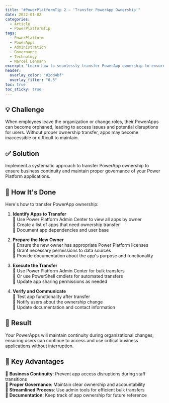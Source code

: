 ```yaml
---
title: "#PowerPlatformTip 2 – 'Transfer PowerApp Ownership'"
date: 2022-01-02
categories:
  - Article
  - PowerPlatformTip
tags:
  - PowerPlatform
  - PowerApps
  - Administration
  - Governance
  - Technology
  - Marcel Lehmann
excerpt: "Learn how to seamlessly transfer PowerApp ownership to ensure continuity, proper governance, and avoid disruptions when team members change roles or leave the organization."
header:
  overlay_color: "#2dd4bf"
  overlay_filter: "0.5"
toc: true
toc_sticky: true
---
```


## 💡 Challenge
When employees leave the organization or change roles, their PowerApps can become orphaned, leading to access issues and potential disruptions for users. Without proper ownership transfer, apps may become inaccessible or difficult to maintain.

## ✅ Solution
Implement a systematic approach to transfer PowerApp ownership to ensure business continuity and maintain proper governance of your Power Platform applications.

## 🔧 How It's Done
Here's how to transfer PowerApp ownership:

1. **Identify Apps to Transfer**  
   🔸 Use Power Platform Admin Center to view all apps by owner  
   🔸 Create a list of apps that need ownership transfer  
   🔸 Document app dependencies and user base

2. **Prepare the New Owner**  
   🔸 Ensure the new owner has appropriate Power Platform licenses  
   🔸 Grant necessary permissions to data sources  
   🔸 Provide documentation about the app's purpose and functionality

3. **Execute the Transfer**  
   🔸 Use Power Platform Admin Center for bulk transfers  
   🔸 Or use PowerShell cmdlets for automated transfers  
   🔸 Update app sharing permissions as needed

4. **Verify and Communicate**  
   🔸 Test app functionality after transfer  
   🔸 Notify users about the ownership change  
   🔸 Update documentation and contact information

## 🎉 Result
Your PowerApps will maintain continuity during organizational changes, ensuring users can continue to access and use critical business applications without interruption.

## 🌟 Key Advantages
🔸 **Business Continuity**: Prevent app access disruptions during staff transitions  
🔸 **Proper Governance**: Maintain clear ownership and accountability  
🔸 **Streamlined Process**: Use admin tools for efficient bulk transfers  
🔸 **Documentation**: Keep track of app ownership for future reference
